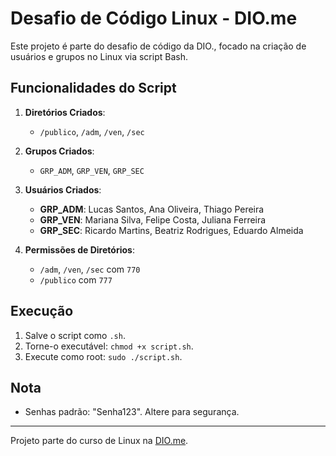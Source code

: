 # Desafio de Código Linux - DIO.me

Este projeto é parte do desafio de código da DIO., focado na criação de usuários e grupos no Linux via script Bash.

## Funcionalidades do Script

1. **Diretórios Criados**: 
   - `/publico`, `/adm`, `/ven`, `/sec`

2. **Grupos Criados**: 
   - `GRP_ADM`, `GRP_VEN`, `GRP_SEC`

3. **Usuários Criados**:
   - **GRP_ADM**: Lucas Santos, Ana Oliveira, Thiago Pereira
   - **GRP_VEN**: Mariana Silva, Felipe Costa, Juliana Ferreira
   - **GRP_SEC**: Ricardo Martins, Beatriz Rodrigues, Eduardo Almeida

4. **Permissões de Diretórios**:
   - `/adm`, `/ven`, `/sec` com `770`
   - `/publico` com `777`

## Execução

1. Salve o script como `.sh`.
2. Torne-o executável: `chmod +x script.sh`.
3. Execute como root: `sudo ./script.sh`.

## Nota

- Senhas padrão: "Senha123". Altere para segurança.

---

Projeto parte do curso de Linux na [DIO.me](https://www.dio.me/).